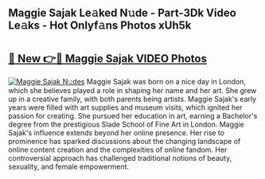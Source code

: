 ## Maggie Sajak Le𝚊ked N𝚞de - Part-3Dk Video Le𝚊ks - Hot Onlyf𝚊ns Photos xUh5k

# <h2><a href="http://ab77763.deff.icu/?id=Maggie+Sajak">🔗 New 👉🔴 Maggie Sajak VIDEO Photos</a></h2>

[![Maggie Sajak N𝚞des](https://i.imgur.com/rIISA9y.gif)](http://ab77763.deff.icu/?id=Maggie+Sajak)
Maggie Sajak was born on a nice day in London, which she believes played a role in shaping her name and her art. She grew up in a creative family, with both parents being artists. Maggie Sajak's early years were filled with art supplies and museum visits, which ignited her passion for creating. She pursued her education in art, earning a Bachelor's degree from the prestigious Slade School of Fine Art in London. Maggie Sajak's influence extends beyond her online presence. Her rise to prominence has sparked discussions about the changing landscape of online content creation and the complexities of online fandom. Her controversial approach has challenged traditional notions of beauty, sexuality, and female empowerment.
